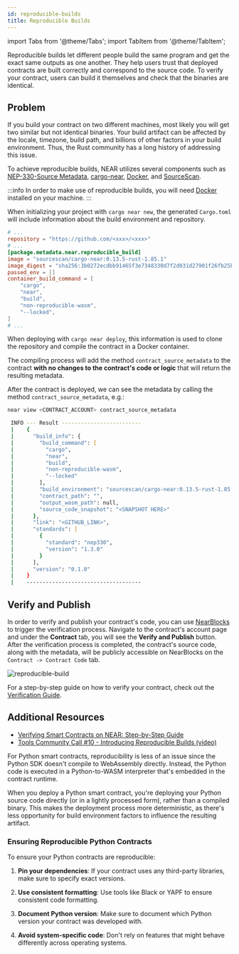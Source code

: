 ```yaml
---
id: reproducible-builds
title: Reproducible Builds
---
```

import Tabs from '@theme/Tabs';
import TabItem from '@theme/TabItem';

Reproducible builds let different people build the same program and get the exact same outputs as one another. They help users trust that deployed contracts are built correctly and correspond to the source code. To verify your contract, users can build it themselves and check that the binaries are identical.

## Problem

<Tabs className="language-tabs" groupId="code-tabs">
  <TabItem value="rust" label="🦀 Rust">
  
If you build your contract on two different machines, most likely you will get two similar but not identical binaries. Your build artifact can be affected by the locale, timezone, build path, and billions of other factors in your build environment. Thus, the Rust community has a long history of addressing this issue.

To achieve reproducible builds, NEAR utilizes several components such as [NEP-330-Source Metadata](https://github.com/near/NEPs/blob/master/neps/nep-0330.md), [cargo-near](https://github.com/near/cargo-near), [Docker](https://docker.com), and [SourceScan](https://github.com/SourceScan).

:::info
In order to make use of reproducible builds, you will need [Docker](https://docker.com) installed on your machine.
:::

When initializing your project with `cargo near new`, the generated `Cargo.toml` will include information about the build environment and repository.

```toml
# ...
repository = "https://github.com/<xxx>/<xxx>"
# ...
[package.metadata.near.reproducible_build]
image = "sourcescan/cargo-near:0.13.5-rust-1.85.1"
image_digest = "sha256:3b0272ecdbb91465f3e7348330d7f2d031d27901f26fb25b4eaf1560a60c20f3"
passed_env = []
container_build_command = [
    "cargo",
    "near",
    "build",
    "non-reproducible-wasm",
    "--locked",
]
# ...
```

When deploying with `cargo near deploy`, this information is used to clone the repository and compile the contract in a Docker container.

The compiling process will add the method `contract_source_metadata` to the contract **with no changes to the contract's code or logic** that will return the resulting metadata.

After the contract is deployed, we can see the metadata by calling the method `contract_source_metadata`, e.g.:

```zsh
near view <CONTRACT_ACCOUNT> contract_source_metadata

 INFO --- Result -------------------------
 |    {
 |      "build_info": {
 |        "build_command": [
 |          "cargo",
 |          "near",
 |          "build",
 |          "non-reproducible-wasm",
 |          "--locked"
 |        ],
 |        "build_environment": "sourcescan/cargo-near:0.13.5-rust-1.85.1@sha256:3b0272ecdbb91465f3e7348330d7f2d031d27901f26fb25b4eaf1560a60c20f3",
 |        "contract_path": "",
 |        "output_wasm_path": null,
 |        "source_code_snapshot": "<SNAPSHOT HERE>"
 |      },
 |      "link": "<GITHUB_LINK>",
 |      "standards": [
 |        {
 |          "standard": "nep330",
 |          "version": "1.3.0"
 |        }
 |      ],
 |      "version": "0.1.0"
 |    }
 |    ------------------------------------
```

## Verify and Publish
In order to verify and publish your contract's code, you can use [NearBlocks](https://nearblocks.io) to trigger the verification process. Navigate to the contract's account page and under the **Contract** tab, you will see the **Verify and Publish** button. After the verification process is completed, the contract's source code, along with the metadata, will be publicly accessible on NearBlocks on the `Contract -> Contract Code` tab. 

![reproducible-build](/docs/assets/reproducible-build.png)
   
For a step-by-step guide on how to verify your contract, check out the [Verification Guide](https://github.com/SourceScan/verification-guide).

## Additional Resources

- [Verifying Smart Contracts on NEAR: Step-by-Step Guide](https://github.com/SourceScan/verification-guide)
- [Tools Community Call #10 - Introducing Reproducible Builds (video)](https://youtu.be/RBIAcQj7nFs?t=1742)


</TabItem>
<TabItem value="python" label="🐍 Python">
  
For Python smart contracts, reproducibility is less of an issue since the Python SDK doesn't compile to WebAssembly directly. Instead, the Python code is executed in a Python-to-WASM interpreter that's embedded in the contract runtime.

When you deploy a Python smart contract, you're deploying your Python source code directly (or in a lightly processed form), rather than a compiled binary. This makes the deployment process more deterministic, as there's less opportunity for build environment factors to influence the resulting artifact.

### Ensuring Reproducible Python Contracts

To ensure your Python contracts are reproducible:

1. **Pin your dependencies**: If your contract uses any third-party libraries, make sure to specify exact versions.

2. **Use consistent formatting**: Use tools like Black or YAPF to ensure consistent code formatting.

3. **Document Python version**: Make sure to document which Python version your contract was developed with.

4. **Avoid system-specific code**: Don't rely on features that might behave differently across operating systems.

</TabItem>
</Tabs>